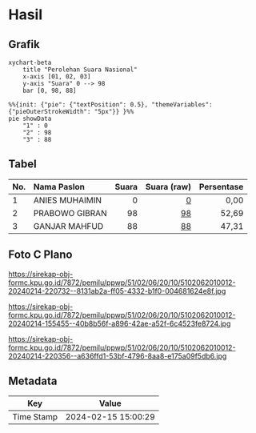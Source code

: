 # Hasil

## Grafik

```mermaid
xychart-beta
    title "Perolehan Suara Nasional"
    x-axis [01, 02, 03]
    y-axis "Suara" 0 --> 98
    bar [0, 98, 88]
```

```mermaid
%%{init: {"pie": {"textPosition": 0.5}, "themeVariables": {"pieOuterStrokeWidth": "5px"}} }%%
pie showData
    "1" : 0
    "2" : 98
    "3" : 88
```

## Tabel

| No. | Nama Paslon    | Suara | Suara (raw) | Persentase |
|:--- |:-------------- | -----:| -----------:| ----------:|
| 1   | ANIES MUHAIMIN | 0     | [0][p-1]    | 0,00       |
| 2   | PRABOWO GIBRAN | 98    | [98][p-2]   | 52,69      |
| 3   | GANJAR MAHFUD  | 88    | [88][p-3]   | 47,31      |


[p-1]: https://github.com/gigit-pemilu/pemilu-2024/blob/main/pilpres/hitung-suara/sub/51-bali/sub/02-tabanan/sub/06-kediri/sub/2010-pandak-gede/sub/012-tps/sub/paslon-1.txt
[p-2]: https://github.com/gigit-pemilu/pemilu-2024/blob/main/pilpres/hitung-suara/sub/51-bali/sub/02-tabanan/sub/06-kediri/sub/2010-pandak-gede/sub/012-tps/sub/paslon-2.txt
[p-3]: https://github.com/gigit-pemilu/pemilu-2024/blob/main/pilpres/hitung-suara/sub/51-bali/sub/02-tabanan/sub/06-kediri/sub/2010-pandak-gede/sub/012-tps/sub/paslon-3.txt

## Foto C Plano

https://sirekap-obj-formc.kpu.go.id/7872/pemilu/ppwp/51/02/06/20/10/5102062010012-20240214-220732--8131ab2a-ff05-4332-b1f0-004681624e8f.jpg

https://sirekap-obj-formc.kpu.go.id/7872/pemilu/ppwp/51/02/06/20/10/5102062010012-20240214-155455--40b8b56f-a896-42ae-a52f-6c4523fe8724.jpg

https://sirekap-obj-formc.kpu.go.id/7872/pemilu/ppwp/51/02/06/20/10/5102062010012-20240214-220356--a636ffd1-53bf-4796-8aa8-e175a09f5db6.jpg


## Metadata

| Key        | Value               |
| ---------- | ------------------- |
| Time Stamp | 2024-02-15 15:00:29 |



